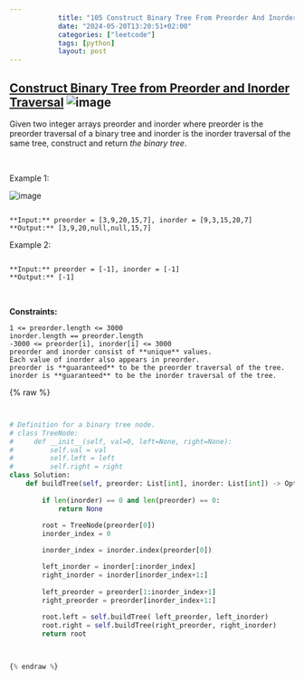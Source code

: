 ```yaml
---
            title: "105 Construct Binary Tree From Preorder And Inorder Traversal"
            date: "2024-05-20T13:20:51+02:00"
            categories: ["leetcode"]
            tags: [python]
            layout: post
---
```

            
## [Construct Binary Tree from Preorder and Inorder Traversal](https://leetcode.com/problems/construct-binary-tree-from-preorder-and-inorder-traversal) ![image](https://img.shields.io/badge/Difficulty-Medium-orange)

Given two integer arrays preorder and inorder where preorder is the preorder traversal of a binary tree and inorder is the inorder traversal of the same tree, construct and return *the binary tree*.

 

Example 1:

![image](https://assets.leetcode.com/uploads/2021/02/19/tree.jpg)
```

**Input:** preorder = [3,9,20,15,7], inorder = [9,3,15,20,7]
**Output:** [3,9,20,null,null,15,7]

```

Example 2:

```

**Input:** preorder = [-1], inorder = [-1]
**Output:** [-1]

```

 

**Constraints:**

	1 <= preorder.length <= 3000
	inorder.length == preorder.length
	-3000 <= preorder[i], inorder[i] <= 3000
	preorder and inorder consist of **unique** values.
	Each value of inorder also appears in preorder.
	preorder is **guaranteed** to be the preorder traversal of the tree.
	inorder is **guaranteed** to be the inorder traversal of the tree.

{% raw %}


```python


# Definition for a binary tree node.
# class TreeNode:
#     def __init__(self, val=0, left=None, right=None):
#         self.val = val
#         self.left = left
#         self.right = right
class Solution:
    def buildTree(self, preorder: List[int], inorder: List[int]) -> Optional[TreeNode]:
        
        if len(inorder) == 0 and len(preorder) == 0:
            return None
        
        root = TreeNode(preorder[0])
        inorder_index = 0

        inorder_index = inorder.index(preorder[0])

        left_inorder = inorder[:inorder_index]
        right_inorder = inorder[inorder_index+1:]
       
        left_preorder = preorder[1:inorder_index+1]
        right_preorder = preorder[inorder_index+1:]
        
        root.left = self.buildTree( left_preorder, left_inorder)
        root.right = self.buildTree(right_preorder, right_inorder)
        return root
        


{% endraw %}
